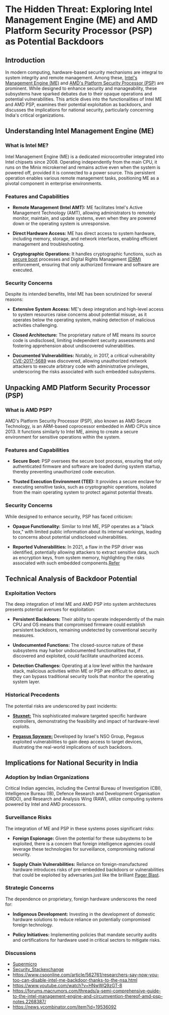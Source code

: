 # The Hidden Threat: Exploring Intel Management Engine (ME) and AMD Platform Security Processor (PSP) as Potential Backdoors

## Introduction

In modern computing, hardware-based security mechanisms are integral to system integrity and remote management. Among these, [Intel's Management Engine (ME)](https://www.intel.com/content/www/us/en/support/articles/000008927/software/chipset-software.html) and [AMD's Platform Security Processor (PSP)](https://en.wikipedia.org/wiki/AMD_Platform_Security_Processor) are prominent. While designed to enhance security and manageability, these subsystems have sparked debates due to their opaque operations and potential vulnerabilities. This article dives into the functionalities of Intel ME and AMD PSP, examines their potential exploitation as backdoors, and discusses the implications for national security, particularly concerning India's critical organizations.

## Understanding Intel Management Engine (ME)

### What is Intel ME?

Intel Management Engine (ME) is a dedicated microcontroller integrated into Intel chipsets since 2008. Operating independently from the main CPU, it runs on the Minix microkernel and remains active even when the system is powered off, provided it is connected to a power source. This persistent operation enables various remote management tasks, positioning ME as a pivotal component in enterprise environments.

### Features and Capabilities

- **Remote Management (Intel AMT):** ME facilitates Intel's Active Management Technology (AMT), allowing administrators to remotely monitor, maintain, and update systems, even when they are powered down or the operating system is unresponsive.

- **Direct Hardware Access:** ME has direct access to system hardware, including memory, storage, and network interfaces, enabling efficient management and troubleshooting.

- **Cryptographic Operations:** It handles cryptographic functions, such as [secure boot](https://learn.microsoft.com/en-us/windows-hardware/design/device-experiences/oem-secure-boot) processes and Digital Rights Management [(DRM)](https://www.fortinet.com/resources/cyberglossary/digital-rights-management-drm) enforcement, ensuring that only authorized firmware and software are executed.

### Security Concerns

Despite its intended benefits, Intel ME has been scrutinized for several reasons:

- **Extensive System Access:** ME's deep integration and high-level access to system resources raise concerns about potential misuse, as it operates below the operating system, making detection of malicious activities challenging.

- **Closed Architecture:** The proprietary nature of ME means its source code is undisclosed, limiting independent security assessments and fostering apprehension about undiscovered vulnerabilities.

- **Documented Vulnerabilities:** Notably, in 2017, a critical vulnerability [CVE-2017-5689](https://nvd.nist.gov/vuln/detail/cve-2017-5689) was discovered, allowing unauthorized network attackers to execute arbitrary code with administrative privileges, underscoring the risks associated with such embedded subsystems.

## Unpacking AMD Platform Security Processor (PSP)

### What is AMD PSP?

AMD's Platform Security Processor (PSP), also known as AMD Secure Technology, is an ARM-based coprocessor embedded in AMD CPUs since 2013. It functions similarly to Intel ME, aiming to create a secure environment for sensitive operations within the system.

### Features and Capabilities

- **Secure Boot:** PSP oversees the secure boot process, ensuring that only authenticated firmware and software are loaded during system startup, thereby preventing unauthorized code execution.

- **Trusted Execution Environment (TEE):** It provides a secure enclave for executing sensitive tasks, such as cryptographic operations, isolated from the main operating system to protect against potential threats.

### Security Concerns

While designed to enhance security, PSP has faced criticism:

- **Opaque Functionality:** Similar to Intel ME, PSP operates as a "black box," with limited public information about its internal workings, leading to concerns about potential undisclosed vulnerabilities.

- **Reported Vulnerabilities:** In 2021, a flaw in the PSP driver was identified, potentially allowing attackers to extract sensitive data, such as encryption keys, from system memory, highlighting the risks associated with such embedded components.[Refer](https://hackaday.com/2021/10/01/flaw-in-amd-platform-security-processor-affects-millions-of-computers/)

## Technical Analysis of Backdoor Potential

### Exploitation Vectors

The deep integration of Intel ME and AMD PSP into system architectures presents potential avenues for exploitation:

- **Persistent Backdoors:** Their ability to operate independently of the main CPU and OS means that compromised firmware could establish persistent backdoors, remaining undetected by conventional security measures.

- **Undocumented Functions:** The closed-source nature of these subsystems may harbor undocumented functionalities that, if discovered and exploited, could facilitate unauthorized access.

- **Detection Challenges:** Operating at a low level within the hardware stack, malicious activities within ME or PSP are difficult to detect, as they can bypass traditional security tools that monitor the operating system layer.

### Historical Precedents

The potential risks are underscored by past incidents:

- **[Stuxnet:](https://en.wikipedia.org/wiki/Stuxnet)** This sophisticated malware targeted specific hardware controllers, demonstrating the feasibility and impact of hardware-level exploits.

- **[Pegasus Spyware:](https://en.wikipedia.org/wiki/Pegasus_(spyware))** Developed by Israel's NSO Group, Pegasus exploited vulnerabilities to gain deep access to target devices, illustrating the real-world implications of such backdoors.

## Implications for National Security in India

### Adoption by Indian Organizations

Critical Indian agencies, including the Central Bureau of Investigation (CBI), Intelligence Bureau (IB), Defence Research and Development Organisation (DRDO), and Research and Analysis Wing (RAW), utilize computing systems powered by Intel and AMD processors.

### Surveillance Risks

The integration of ME and PSP in these systems poses significant risks:

- **Foreign Espionage:** Given the potential for these subsystems to be exploited, there is a concern that foreign intelligence agencies could leverage these technologies for surveillance, compromising national security.

- **Supply Chain Vulnerabilities:** Reliance on foreign-manufactured hardware introduces risks of pre-embedded backdoors or vulnerabilities that could be exploited by adversaries.just like the brilliant [Pager Blast](https://ieeexplore.ieee.org/document/10759611).

### Strategic Concerns

The dependence on proprietary, foreign hardware underscores the need for:

- **Indigenous Development:** Investing in the development of domestic hardware solutions to reduce reliance on potentially compromised foreign technology.

- **Policy Initiatives:** Implementing policies that mandate security audits and certifications for hardware used in critical sectors to mitigate risks.

### Discussions
 - [Supermicro](https://www.supermicro.com/en/support/security_Intel_ME_SPS_TXE)
 - [Security_Stackexchange](https://security.stackexchange.com/questions/128619/what-are-the-privacy-and-security-risks-associated-with-intels-management-engin)
 - https://www.csoonline.com/article/562761/researchers-say-now-you-too-can-disable-intel-me-backdoor-thanks-to-the-nsa.html
 - https://www.youtube.com/watch?v=HNwWQ9zGT-8
 - https://forums.macrumors.com/threads/a-semi-comprehensive-guide-to-the-intel-management-engine-and-circumvention-thereof-amd-psp-notes.2268387/
 - https://news.ycombinator.com/item?id=19536092 
 
